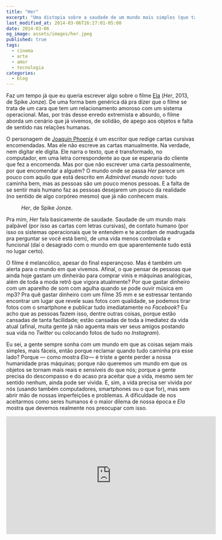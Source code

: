```yaml
---
title: "Her"
excerpt: "Uma distopia sobre a saudade de um mundo mais simples (que talvez nunca temnha existido)"
last_modified_at: 2014-03-06T16:27:01-05:00
date: 2014-03-06
og_image: assets/images/her.jpeg
published: true
tags: 
  - cinema
  - arte
  - amor
  - tecnologia
categories:
  - blog
---
```


Faz um tempo já que eu queria escrever algo sobre o filme [Ela](https://www.imdb.com/title/tt1798709/) (<i>Her</i>, 2013, de Spike Jonze). De uma forma bem genérica dá pra dizer que o filme se trata de um cara que tem um relacionamento amoroso com um sistema operacional. Mas, por trás desse enredo extremista e absurdo, o filme aborda um cenário que já vivemos, de solidão, de apego aos objetos e falta de sentido nas relações humanas.

O personagem de [Joaquin Phoenix](https://pt.wikipedia.org/wiki/Joaquin_Phoenix) é um escritor que redige cartas cursivas encomendadas. Mas ele não escreve as cartas manualmente. Na verdade, nem digitar ele digita. Ele narra o texto, que é transformado, no computador, em uma letra correspondente ao que se esperaria do cliente que fez a encomenda. Mas por que não escrever uma carta pessoalmente, por que encomendar a alguém? O mundo onde se passa <i>Her</i> parece um pouco com aquilo que está descrito em <i>Admirável mundo novo</i>: tudo caminha bem, mas as pessoas são um pouco menos pessoas. E a falta de se sentir mais humano faz as pessoas desejarem um pouco da realidade (no sentido de algo corpóreo mesmo) que já não conhecem mais.

<figure style="" class="align-center">
  <img src="{{ site.url }}{{ site.baseurl }}/assets/images/her.jpeg" alt="">
  <figcaption><i>Her</i>, de Spike Jonze.</figcaption>
</figure>

Pra mim, <i>Her</i> fala basicamente de saudade. Saudade de um mundo mais palpável (por isso as cartas com letras cursivas), de contato humano (por isso os sistemas operacionais que te entendem e te acordam de madrugada pra perguntar se você está bem), de uma vida menos controlada e funcional (daí o desagrado com o mundo em que aparentemente tudo está no lugar certo).

O filme é melancólico, apesar do final esperançoso. Mas é também um alerta para o mundo em que vivemos. Afinal, o que pensar de pessoas que ainda hoje gastam um dinheirão para comprar vinis e máquinas analógicas, além de toda a moda retrô que vigora atualmente? Por que gastar dinheiro com um aparelho de som com agulha quando se pode ouvir música em mp3? Pra quê gastar dinheiro com um filme 35 mm e se estressar tentando encontrar um lugar que revele suas fotos com qualidade, se podemos tirar fotos com o smartphone e publicar tudo imediatamente no <i>Facebook</i>? Eu acho que as pessoas fazem isso, dentre outras coisas, porque estão cansadas de tanta facilidade; estão cansadas de toda a imediatez da vida atual (afinal, muita gente já não aguenta mais ver seus amigos postando sua vida no <i>Twitter</i> ou colocando fotos de tudo no <i>Instagram</i>).

Eu sei, a gente sempre sonha com um mundo em que as coisas sejam mais simples, mais fáceis, então porque reclamar quando tudo caminha pra esse lado? Porque — como mostra <i>Ela</i> — é triste a gente perder a nossa humanidade pras máquinas; porque não queremos um mundo em que os objetos se tornam mais reais e sensíveis do que nós; porque a gente precisa do descompasso e do acaso pra aceitar que a vida, mesmo sem ter sentido nenhum, ainda pode ser vivida. E, sim, a vida precisa ser vivida por nós (usando também computadores, smartphones ou o que for), mas sem abrir mão de nossas imperfeições e problemas. A dificuldade de nos aceitarmos como seres humanos é o maior dilema de nossa época e <i>Ela</i> mostra que devemos realmente nos preocupar com isso.

<iframe width="560" height="315" src="https://www.youtube.com/embed/XsQqMwacZQw" frameborder="0" allow="accelerometer; autoplay; encrypted-media; gyroscope; picture-in-picture" allowfullscreen></iframe>
